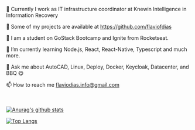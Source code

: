 



🔭 Currently I work as IT infrastructure coordinator at Knewin Intelligence in Information Recovery

📑 Some of my projects are available at https://github.com/flaviofdias

🚀 I am a student on GoStack Bootcamp and Ignite from Rocketseat.

🌱 I’m currently learning Node.js, React, React-Native, Typescript and much more.

💬 Ask me about AutoCAD, Linux, Deploy, Docker, Keycloak, Datacenter, and BBQ 😋

📫 How to reach me flaviodias.info@gmail.com

<br />

[![Anurag's github stats](https://github-readme-stats.vercel.app/api?username=flaviofdias&show_icons)](https://github.com/flaviofdias/github-readme-stats)

[![Top Langs](https://github-readme-stats.vercel.app/api/top-langs/?username=flaviofdias&layout=compact)](https://github.com/flaviofdias/github-readme-stats)
